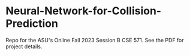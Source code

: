 # Neural-Network-for-Collision-Prediction
Repo for the ASU's Online Fall 2023 Session B CSE 571.
See the PDF for project details.
